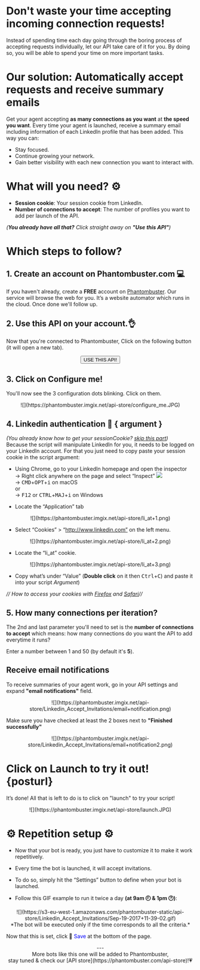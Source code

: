 # Don't waste your time accepting incoming connection requests!
Instead of spending time each day going through the boring process of accepting requests individually, let our API take care of it for you. By doing so, you will be able to spend your time on more important tasks.

# Our solution: Automatically accept requests and receive summary emails
Get your agent accepting **as many connections as you want** at **the speed you want**. Every time your agent is launched, receive a summary email including information of each LinkedIn profile that has been added. This way you can:
- Stay focused.
- Continue growing your network.
- Gain better visibility with each new connection you want to interact with.

# What will you need? ⚙️

- **Session cookie**: Your session cookie from LinkedIn.
- **Number of connections to accept**: The number of profiles you want to add per launch of the API.

_(**You already have all that?**  Click straight away on **"Use this API"**)_

# Which steps to follow?
## 1. Create an account on Phantombuster.com 💻
If you haven't already, create a **FREE** account on [Phantombuster](https://phantombuster.com/register). Our service will browse the web for you. It’s a website automator which runs in the cloud. Once done we'll follow up.


## 2. Use this API on your account.👌
Now that you're connected to Phantombuster, Click on the following button (it will open a new tab).

<center><button type="button" class="btn btn-warning callToAction" onclick="useThisApi()">USE THIS API!</button></center>

## 3. Click on Configure me!
You'll now see the 3 configuration dots blinking. Click on them.

<center>![](https://phantombuster.imgix.net/api-store/configure_me.JPG)</center>

## 4. Linkedin authentication 🔑 { argument }
_(You already know how to get your sessionCookie? <a href="#section_posturl">skip this part</a>)_  
Because the script will manipulate LinkedIn for you, it needs to be logged on your LinkedIn account. For that you just need to copy paste your session cookie in the script argument:
* Using Chrome, go to your LinkedIn homepage and open the inspector  
→ Right click anywhere on the page and select “Inspect” ![](https://phantombuster.imgix.net/api-store/Inspect+browser.png)  
→ <kbd>CMD</kbd>+<kbd>OPT</kbd>+<kbd>i</kbd> on macOS  
or  
→ <kbd>F12</kbd> or <kbd>CTRL</kbd>+<kbd>MAJ</kbd>+<kbd>i</kbd> on Windows

* Locate the “Application” tab

<center>![](https://phantombuster.imgix.net/api-store/li_at+1.png)</center>

* Select “Cookies” > “http://www.linkedin.com” on the left menu.

<center>![](https://phantombuster.imgix.net/api-store/li_at+2.png)</center>

* Locate the “li_at” cookie.

<center>![](https://phantombuster.imgix.net/api-store/li_at+3.png)</center/>

* Copy what’s under “Value” (**Double click** on it then <kbd>Ctrl</kbd>+<kbd>C</kbd>) and paste it into your script _Argument_)

_// How to access your cookies with <a href="https://developer.mozilla.org/en-US/docs/Tools/Storage_Inspector" target="_blank">Firefox</a> and <a href="https://www.macobserver.com/tmo/article/see_full_cookie_details_in_safari_5.1" target="_blank">Safari</a>//_

## 5. How many connections per iteration?
The 2nd and last parameter you'll need to set is the **number of connections to accept** which means: how many connections do you want the API to add everytime it runs?

Enter a number between 1 and 50 (by default it's **5**). 

## Receive email notifications
To receive summaries of your agent work, go in your API settings and expand **"email notifications"** field.

<center>![](https://phantombuster.imgix.net/api-store/Linkedin_Accept_Invitations/email+notification.png)</center>

Make sure you have checked at least the 2 boxes next to **"Finished successfully"** 

<center>![](https://phantombuster.imgix.net/api-store/Linkedin_Accept_Invitations/email+notification2.png)</center>

# Click on Launch to try it out! {posturl}

It’s done! All that is left to do is to click on "launch" to try your script!

<center>![](https://phantombuster.imgix.net/api-store/launch.JPG)</center>

# ⚙️️ Repetition setup ⚙️

- Now that your bot is ready, you just have to customize it to make it work repetitively.
- Every time the bot is launched, it will accept invitations.
- To do so, simply hit the “Settings” button to define when your bot is launched.


- Follow this GIF example to run it twice a day __(at 9am 🕘 & 1pm 🕐)__:

<center>![](https://s3-eu-west-1.amazonaws.com/phantombuster-static/api-store/Linkedin_Accept_Invitations/Sep-19-2017+11-39-02.gif)</center>

<center>*The bot will be executed only if the time corresponds to all the criteria.*</center>

Now that this is set, click 💾 <span style="color:blue">Save</span> at the bottom of the page.

<center>---</center>



<center>More bots like this one will be added to Phantombuster,</center>
<center>stay tuned & check our [API store](https://phantombuster.com/api-store)!💗</center>


